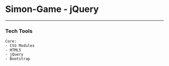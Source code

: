 # Simon-Game - jQuery

---

### Tech Tools

```
Core:
- CSS Modules
- HTML5
- jQuery
- Bootstrap

```
